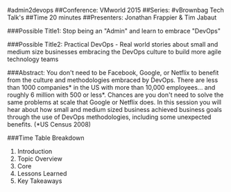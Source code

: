 #admin2devops
##Conference: VMworld 2015
##Series: #vBrownbag Tech Talk's
##Time 20 minutes
##Presenters: Jonathan Frappier & Tim Jabaut

###Possible Title1:
Stop being an "Admin" and learn to embrace "DevOps"

###Possible Title2:
Practical DevOps - Real world stories about small and medium size businesses embracing the DevOps culture to build more agile technology teams

###Abstract:
You don't need to be Facebook, Google, or Netflix to benefit from the culture and methodologies embraced by DevOps. There are less than 1000 companies* in the US with more than 10,000 employees... and roughly 6 million with 500 or less*. Chances are you don't need to solve the same problems at scale that Google or Netflix does. In this session you will hear about how small and medium sized business achieved business goals through the use of DevOps methodologies, including some unexpected benefits. (*US Census 2008)


###Time Table Breakdown
1. Introduction
2. Topic Overview
3. Core
4. Lessons Learned
5. Key Takeaways

